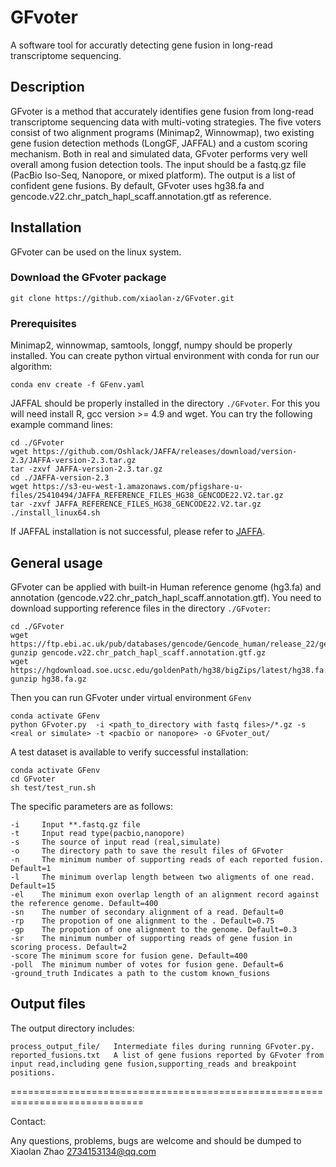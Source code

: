 # GFvoter
 A software tool for accuratly detecting gene fusion in long-read transcriptome sequencing.


## Description
GFvoter is a method that accurately identifies gene fusion from long-read transcriptome sequencing data with multi-voting strategies. The five voters consist of two alignment programs (Minimap2, Winnowmap), two existing gene fusion detection methods (LongGF, JAFFAL) and a custom scoring mechanism. Both in real and simulated data, GFvoter performs very well overall among fusion detection tools.
The input should be a fastq.gz file (PacBio Iso-Seq, Nanopore, or mixed platform). The output is a list of confident gene fusions. By default, GFvoter uses hg38.fa and gencode.v22.chr_patch_hapl_scaff.annotation.gtf as reference.


## Installation
GFvoter can be used on the linux system.

### Download the GFvoter package

    git clone https://github.com/xiaolan-z/GFvoter.git 

### Prerequisites
Minimap2, winnowmap, samtools, longgf, numpy should be properly installed. You can create python virtual environment with conda for run our algorithm:

    conda env create -f GFenv.yaml

JAFFAL should be properly installed in the directory `./GFvoter`. For this you will need install R, gcc version >= 4.9 and wget. You can try the following example command lines:

    cd ./GFvoter
    wget https://github.com/Oshlack/JAFFA/releases/download/version-2.3/JAFFA-version-2.3.tar.gz
    tar -zxvf JAFFA-version-2.3.tar.gz
    cd ./JAFFA-version-2.3
    wget https://s3-eu-west-1.amazonaws.com/pfigshare-u-files/25410494/JAFFA_REFERENCE_FILES_HG38_GENCODE22.V2.tar.gz
    tar -zxvf JAFFA_REFERENCE_FILES_HG38_GENCODE22.V2.tar.gz
    ./install_linux64.sh

If JAFFAL installation is not successful, please refer to [JAFFA].


## General usage
GFvoter can be applied with built-in Human reference genome (hg3.fa) and annotation (gencode.v22.chr_patch_hapl_scaff.annotation.gtf). You need to download supporting reference files in the directory `./GFvoter`:


    cd ./GFvoter
    wget https://ftp.ebi.ac.uk/pub/databases/gencode/Gencode_human/release_22/gencode.v22.chr_patch_hapl_scaff.annotation.gtf.gz
    gunzip gencode.v22.chr_patch_hapl_scaff.annotation.gtf.gz
    wget https://hgdownload.soe.ucsc.edu/goldenPath/hg38/bigZips/latest/hg38.fa.gz
    gunzip hg38.fa.gz

Then you can run GFvoter under virtual environment `GFenv`

    conda activate GFenv
    python GFvoter.py  -i <path_to_directory with fastq files>/*.gz -s <real or simulate> -t <pacbio or nanopore> -o GFvoter_out/

A test dataset is available to verify successful installation:

    conda activate GFenv
    cd GFvoter
    sh test/test_run.sh

The specific parameters are as follows:

    -i     Input **.fastq.gz file
    -t     Input read type(pacbio,nanopore)
    -s     The source of input read (real,simulate)
    -o     The directory path to save the result files of GFvoter
    -n     The minimum number of supporting reads of each reported fusion. Default=1  
    -l     The minimum overlap length between two aligments of one read. Default=15
    -el    The minimum exon overlap length of an alignment record against the reference genome. Default=400
    -sn    The number of secondary alignment of a read. Default=0
    -rp    The propotion of one alignment to the . Default=0.75
    -gp    The propotion of one alignment to the genome. Default=0.3
    -sr    The minimum number of supporting reads of gene fusion in scoring process. Default=2
    -score The minimum score for fusion gene. Default=400
    -poll  The minimum number of votes for fusion gene. Default=6
    -ground_truth Indicates a path to the custom known_fusions

## Output files
The output directory includes:

    process_output_file/   Intermediate files during running GFvoter.py.
    reported_fusions.txt   A list of gene fusions reported by GFvoter from input read,including gene fusion,supporting_reads and breakpoint positions.

=============================================================================

Contact:

Any questions, problems, bugs are welcome and should be dumped to Xiaolan Zhao <2734153134@qq.com>


[JAFFA]: https://github.com/Oshlack/JAFFA
 